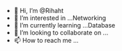 - 👋 Hi, I’m @Rihaht
- 👀 I’m interested in ...Networking
- 🌱 I’m currently learning ...Database
- 💞️ I’m looking to collaborate on ...
- 📫 How to reach me ...

<!---
Rihaht/Rihaht is a ✨ special ✨ repository because its `README.md` (this file) appears on your GitHub profile.
You can click the Preview link to take a look at your changes.
--->
